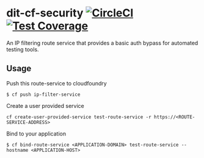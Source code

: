 # dit-cf-security [![CircleCI](https://circleci.com/gh/uktrade/dit-cf-security.svg?style=svg)](https://circleci.com/gh/uktrade/dit-cf-security) [![Test Coverage](https://api.codeclimate.com/v1/badges/2e18d6693c2c9dcd4d3e/test_coverage)](https://codeclimate.com/github/uktrade/dit-cf-security/test_coverage)

An IP filtering route service that provides a basic auth bypass for automated testing tools.

## Usage

Push this route-service to cloudfoundry

`$ cf push ip-filter-service`

Create a user provided service

`cf create-user-provided-service test-route-service -r https://<ROUTE-SERVICE-ADDRESS>`

Bind to your application

`$ cf bind-route-service <APPLICATION-DOMAIN> test-route-service --hostname <APPLICATION-HOST>`

